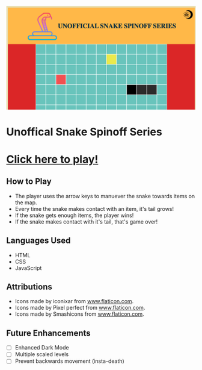 ![Unoffical Snake Spinoff Series](/images/rmheader.png/)

# Unoffical Snake Spinoff Series

# [Click here to play!](https://snakereturns.netlify.app/)

## How to Play

* The player uses the arrow keys to manuever the snake towards items on the map.
* Every time the snake makes contact with an item, it's tail grows!
* If the snake gets enough items, the player wins!
* If the snake makes contact with it's tail, that's game over!

## Languages Used

* HTML
* CSS
* JavaScript

## Attributions

* Icons made by iconixar from www.flaticon.com.
* Icons made by Pixel perfect from www.flaticon.com.
* Icons made by Smashicons from www.flaticon.com.

## Future Enhancements

- [ ] Enhanced Dark Mode
- [ ] Multiple scaled levels
- [ ] Prevent backwards movement (insta-death)
